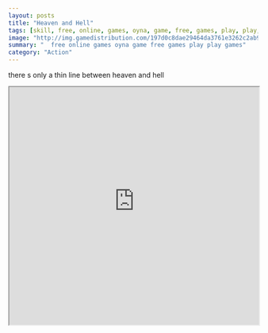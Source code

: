 ```yaml
---
layout: posts
title: "Heaven and Hell"
tags: [skill, free, online, games, oyna, game, free, games, play, play, games]
image: "http://img.gamedistribution.com/197d0c8dae29464da3761e3262c2ab95.jpg"
summary: "  free online games oyna game free games play play games"
category: "Action"
---
```


there s only a thin line between heaven and hell

<iframe width="100%" height="480px;" src="http://flash.gamedistribution.com?game=197d0c8dae29464da3761e3262c2ab95"></iframe>